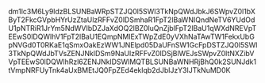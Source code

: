 dm1lc3M6Ly9ldzBLSUNBaWRpSTZJQ0l5SWl3TkNpQWdJbkJ6SWpvZ0l1bXByT2FkcGVpbHYrUzZtaUlzRFFvZ0lDSmhaR1FpT2lBaWNIQndNeTV6YUdOdU1pNTRiR1JrYm5NdWVIbDZJaXdOQ2lBZ0luQnZjblFpT2lBaU1qWXdNREVpTEEwS0lDQWlhV1FpT2lBaU1EQmpNMlExTWpZdE0yVXhNaTAwTW1FekxUbGpNVGd0T0RKaE1qSmxOakEzWW1JNElpd05DaUFnSW1GcFpDSTZJQ0l5SWl3TkNpQWdJbTVsZENJNklDSm9NaUlzRFFvZ0lDSjBlWEJsSWpvZ0ltNXZibVVpTEEwS0lDQWlhRzl6ZENJNklDSWlMQTBLSUNBaWNHRjBhQ0k2SUNJdk1tVmpNRFUyTnk4aUxBMEtJQ0FpZEd4eklqb2dJblJzY3lJTkNuMD0K
